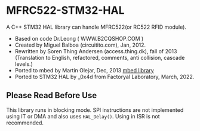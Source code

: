# MFRC522-STM32-HAL
A C++ STM32 HAL library can handle MFRC522(or RC522 RFID module).
- Based on code Dr.Leong   ( WWW.B2CQSHOP.COM )
- Created by Miguel Balboa (circuitito.com), Jan, 2012.
- Rewritten by Soren Thing Andersen (access.thing.dk), fall of 2013 (Translation to English, refactored, comments, anti collision, cascade levels.)
- Ported to mbed by Martin Olejar, Dec, 2013 [mbed library](https://os.mbed.com/users/AtomX/code/MFRC522/)
- Ported to STM32 HAL by _0x4d from Factoryal Laboratory, March, 2022.


## Please Read Before Use
This library runs in blocking mode.
SPI instructions are not implemented using IT or DMA and also uses `HAL_Delay()`.
Using in ISR is not recommended.
